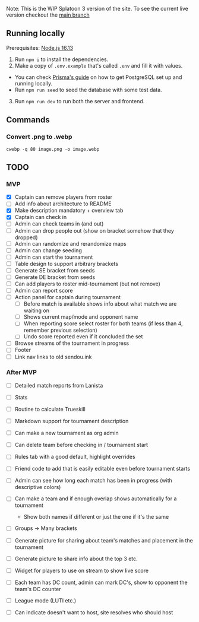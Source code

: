 Note: This is the WIP Splatoon 3 version of the site. To see the current live version checkout the [main branch](https://github.com/Sendouc/sendou.ink/tree/main)

## Running locally

Prerequisites: [Node.js 16.13](https://nodejs.org/en/)

1. Run `npm i` to install the dependencies.
2. Make a copy of `.env.example` that's called `.env` and fill it with values.

- You can check [Prisma's guide](https://www.prisma.io/dataguide/postgresql/setting-up-a-local-postgresql-database) on how to get PostgreSQL set up and running locally.
- Run `npm run seed` to seed the database with some test data.

3. Run `npm run dev` to run both the server and frontend.

## Commands

### Convert .png to .webp

`cwebp -q 80 image.png -o image.webp`

## TODO

### MVP

- [x] Captain can remove players from roster
- [ ] Add info about architecture to README
- [x] Make description mandatory + overview tab
- [x] Captain can check in
- [ ] Admin can check teams in (and out)
- [ ] Admin can drop people out (show on bracket somehow that they dropped)
- [ ] Admin can randomize and rerandomize maps
- [ ] Admin can change seeding 
- [ ] Admin can start the tournament
- [ ] Table design to support arbitrary brackets
- [ ] Generate SE bracket from seeds
- [ ] Generate DE bracket from seeds
- [ ] Can add players to roster mid-tournament (but not remove)
- [ ] Admin can report score
- [ ] Action panel for captain during tournament
  - [ ] Before match is available shows info about what match we are waiting on
  - [ ] Shows current map/mode and opponent name
  - [ ] When reporting score select roster for both teams (if less than 4, remember previous selection)
  - [ ] Undo score reported even if it concluded the set
- [ ] Browse streams of the tournament in progress
- [ ] Footer
- [ ] Link nav links to old sendou.ink

### After MVP

- [ ] Detailed match reports from Lanista
- [ ] Stats
- [ ] Routine to calculate Trueskill
- [ ] Markdown support for tournament description
- [ ] Can make a new tournament as org admin
- [ ] Can delete team before checking in / tournament start
- [ ] Rules tab with a good default, highlight overrides
- [ ] Friend code to add that is easily editable even before tournament starts
- [ ] Admin can see how long each match has been in progress (with descriptive colors)
- [ ] Can make a team and if enough overlap shows automatically for a tournament
  - Show both names if different or just the one if it's the same
- [ ] Groups -> Many brackets
- [ ] Generate picture for sharing about team's matches and placement in the tournament
- [ ] Generate picture to share info about the top 3 etc.
- [ ] Widget for players to use on stream to show live score
- [ ] Each team has DC count, admin can mark DC's, show to opponent the team's DC counter
- [ ] League mode (LUTI etc.)
- [ ] Can indicate doesn't want to host, site resolves who should host

